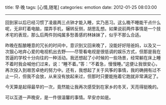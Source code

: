 title: 早·晚
tags: [心情,随笔]
categories: emotion
date: 2012-01-25 08:03:00

---

回到家以后已经习惯了凌晨两三点钟才能入睡，实乃恶习。这么晚不睡能干点什么呢，无非盯着电脑，摆弄手机，辗转反侧，胡思乱想。如果说前两件事情是一个技术宅的表现，那么后两件则纯属多愁善感的林妹妹了，似乎不那么合适。

昨晚在酝酿睡意的冗长的时间中，意识到又回来晚了，没能好好陪爸妈，以及又一次狠心地弃心爱的电视机出去野——尽管看电视是很低调的娱乐方式，但那是我在苦逼的学校十分向往的一种活动。我还想起了小时候的一些场景，经常躺在床上睡不着时我会喊他们过来，说：“睡不着。”答：“不着急，慢慢睡。”这便让我很安心，再次投入到艰苦卓绝的努力中。还有，我想起了关于风筝的事情，我的确拥有过不止一只，但我不会放，从来没有放起来过，但那时只要能拖着它跑就非常满足了。

今天算是起得最早的一次，竟然能让我再次感受到在家乡的冬天，天亮得挺晚的。

可以互道一声晚安，是一件很温馨的事情。早安亦如是。
